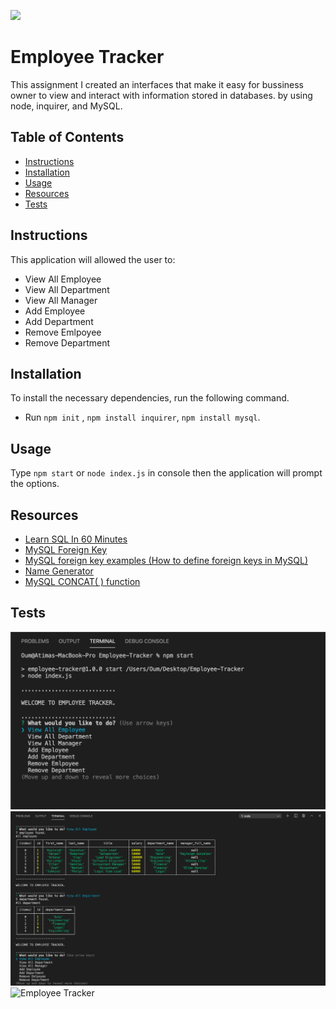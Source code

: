  ![](https://img.shields.io/github/followers/AtimaB?style=social)

# Employee Tracker

This assignment I created an interfaces that make it easy for bussiness owner to view and interact with information stored in databases. by using node, inquirer, and MySQL.

## Table of Contents
* [Instructions](#instructions)
* [Installation](#installation)
* [Usage](#usage)
* [Resources](#resources)
* [Tests](#tests)


## Instructions
 This application will allowed the user to:
- View All Employee
- View All Department
- View All Manager
- Add Employee
- Add Department
- Remove Emlpoyee
- Remove Department


## Installation
  To install the necessary dependencies, run the following command.
   - Run `npm init` , `npm install inquirer`, `npm install mysql`.

## Usage
Type `npm start` or `node index.js` in console then the application will prompt the options.

## Resources
- [Learn SQL In 60 Minutes](https://youtu.be/p3qvj9hO_Bo)
- [MySQL Foreign Key](https://www.javatpoint.com/mysql-foreign-key)
- [MySQL foreign key examples (How to define foreign keys in MySQL)](http://alvinalexander.com/mysql/mysql-foreign-key-in-mysql-innodb-constraint/)
- [Name Generator](https://www.name-generator.org.uk/)
- [MySQL CONCAT( ) function](https://www.w3resource.com/mysql/string-functions/mysql-concat-function.php)

## Tests
![npm start](./assets/start.png)
![view](./assets/view.png)
![Employee Tracker](./assets/employeeTracker.gif)